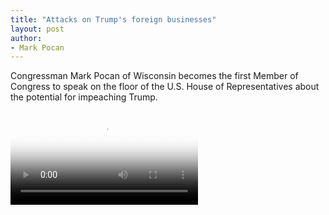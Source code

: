 ```yaml
---
title: "Attacks on Trump's foreign businesses"
layout: post
author:
- Mark Pocan
---
```


Congressman Mark Pocan of Wisconsin becomes the first Member of Congress to speak on the floor of the U.S. House of Representatives about the potential for impeaching Trump.

<video controls src="/assets/2017-02-12-mark-pocan.mp4" poster="/assets/2017-02-12-mark-pocan.png"></video>
